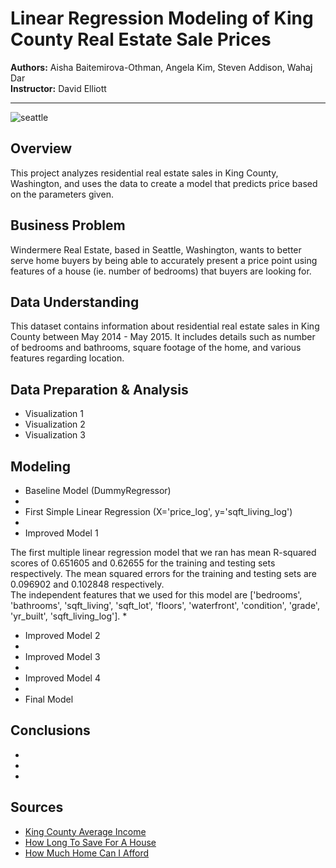 # Linear Regression Modeling of King County Real Estate Sale Prices
<p>
<b>Authors:</b> Aisha Baitemirova-Othman, Angela Kim, Steven Addison, Wahaj Dar
<br>
<b>Instructor:</b> David Elliott
</p>


----------



![seattle](https://www.racialequityalliance.org/wp-content/uploads/2016/10/assessors_social-1.jpg)


## Overview
This project analyzes residential real estate sales in King County, Washington, and uses the data to create a model that predicts price based on the parameters given.


## Business Problem
Windermere Real Estate, based in Seattle, Washington, wants to better serve home buyers by being able to accurately present a price point using features of a house (ie. number of bedrooms) that buyers are looking for.


## Data Understanding
This dataset contains information about residential real estate sales in King County between May 2014 - May 2015. It includes details such as number of bedrooms and bathrooms, square footage of the home, and various features regarding location.


## Data Preparation & Analysis
* Visualization 1
* Visualization 2
* Visualization 3



## Modeling
* Baseline Model (DummyRegressor)
* 
* First Simple Linear Regression (X='price_log', y='sqft_living_log')
* 
* Improved Model 1

The first multiple linear regression model that we ran has mean R-squared scores of 0.651605 and 0.62655 for the training and testing sets respectively. The mean squared errors for the training and testing sets are 0.096902 and 0.102848 respectively.  
The independent features that we used for this model are ['bedrooms', 'bathrooms', 'sqft_living', 'sqft_lot', 'floors',
       'waterfront', 'condition', 'grade', 'yr_built', 'sqft_living_log']. 
* 
* Improved Model 2
* 
* Improved Model 3
* 
* Improved Model 4
* 
* Final Model



## Conclusions
*
*
*



## Sources
* [King County Average Income](https://kingcounty.gov/independent/forecasting/King%20County%20Economic%20Indicators/Household%20Income.aspx)
* [How Long To Save For A House](https://www.cnbc.com/2018/07/13/want-to-buy-a-house-this-is-how-long-youll-have-to-save.html)
* [How Much Home Can I Afford](https://www.zillow.com/mortgage-calculator/house-affordability/)
